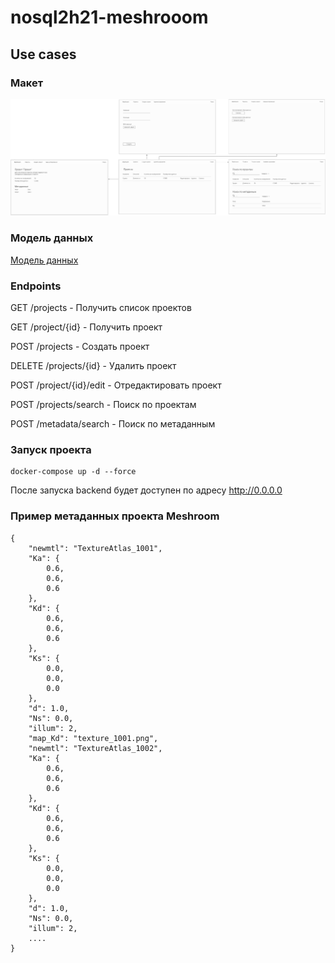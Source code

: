 # nosql2h21-meshrooom

## Use cases

### Макет
![Сценарий](usecases.png)

### Модель данных

[Модель данных](модель%20данных.pdf)

### Endpoints

GET /projects - Получить список проектов

GET /project/{id} - Получить проект

POST /projects - Создать проект

DELETE /projects/{id} - Удалить проект

POST /project/{id}/edit - Отредактировать проект

POST /projects/search - Поиск по проектам

POST /metadata/search - Поиск по метаданным

### Запуск проекта

```
docker-compose up -d --force
```

После запуска backend будет доступен по адресу http://0.0.0.0


### Пример метаданных проекта Meshroom

```
{
    "newmtl": "TextureAtlas_1001",
    "Ka": {
        0.6,
        0.6,
        0.6
    },
    "Kd": {
        0.6,
        0.6,
        0.6
    },
    "Ks": {
        0.0,
        0.0,
        0.0
    },
    "d": 1.0,
    "Ns": 0.0,
    "illum": 2,
    "map_Kd": "texture_1001.png",
    "newmtl": "TextureAtlas_1002",
    "Ka": {
        0.6,
        0.6,
        0.6
    },
    "Kd": {
        0.6,
        0.6,
        0.6
    },
    "Ks": {
        0.0,
        0.0,
        0.0
    },
    "d": 1.0,
    "Ns": 0.0,
    "illum": 2,
    ....
}
```